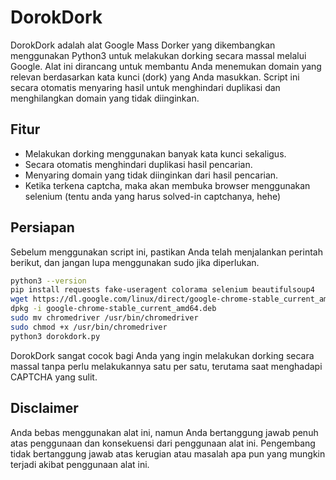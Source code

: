 # DorokDork
DorokDork adalah alat Google Mass Dorker yang dikembangkan menggunakan Python3 untuk melakukan dorking secara massal melalui Google. Alat ini dirancang untuk membantu Anda menemukan domain yang relevan berdasarkan kata kunci (dork) yang Anda masukkan. Script ini secara otomatis menyaring hasil untuk menghindari duplikasi dan menghilangkan domain yang tidak diinginkan.

## Fitur
- Melakukan dorking menggunakan banyak kata kunci sekaligus.
- Secara otomatis menghindari duplikasi hasil pencarian.
- Menyaring domain yang tidak diinginkan dari hasil pencarian.
- Ketika terkena captcha, maka akan membuka browser menggunakan selenium (tentu anda yang harus solved-in captchanya, hehe)

## Persiapan
Sebelum menggunakan script ini, pastikan Anda telah menjalankan perintah berikut, dan jangan lupa menggunakan sudo jika diperlukan.

```bash
python3 --version
pip install requests fake-useragent colorama selenium beautifulsoup4
wget https://dl.google.com/linux/direct/google-chrome-stable_current_amd64.deb
dpkg -i google-chrome-stable_current_amd64.deb
sudo mv chromedriver /usr/bin/chromedriver
sudo chmod +x /usr/bin/chromedriver
python3 dorokdork.py
```
DorokDork sangat cocok bagi Anda yang ingin melakukan dorking secara massal tanpa perlu melakukannya satu per satu, terutama saat menghadapi CAPTCHA yang sulit.

## Disclaimer
Anda bebas menggunakan alat ini, namun Anda bertanggung jawab penuh atas penggunaan dan konsekuensi dari penggunaan alat ini. Pengembang tidak bertanggung jawab atas kerugian atau masalah apa pun yang mungkin terjadi akibat penggunaan alat ini.
